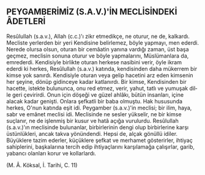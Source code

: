 ## PEYGAMBERİMİZ (S.A.V.)'İN MECLİSİNDEKİ ÂDETLERİ

Resûlullah (s.a.v.), Allah (c.c.)'ı zikr etme­dikçe, ne oturur, ne de, kalkardı. Mecliste yer­lerden bir yeri Kendisine belirlemez, böyle yap­mayı, men ederdi. Nerede olursa olsun, otu­ran bir cemâatin yanına vardığı zaman, üst ba­şa geçmez, meclisin sonuna oturur ve böyle yapmalarını, Müslümanlara da, emrederdi. Kendisiyle birlikte oturan herkese nasibini ve­rir, öyle ikram ederdi ki herkes, Resûlullah (s.a.v.) katında, kendisinden daha mükerrem bir kimse yok sanırdı. Kendisiyle oturan veya gelip hacetini arz eden kimsenin her şeyine, dö­nüp gidinceye kadar katlanırdı. Bir kimse, Kendisinden bir hacette, istekte bulununca, onu red etmez, verir, yahut, tatlı ve yumuşak dil­le geri çevirirdi. Onun için döşeği ve güzel ah­lâkı, bütün insanları, içine alacak kadar geniş­ti. Onlara şefkatli bir baba olmuştu. Hak hu­susunda herkes, O'nun katında eşit idi. Pey­gamber (s.a.v.)'in meclisi; bir ilim, haya, sabr ve emânet meclisi idi. Meclisinde ne sesler yük­selir, ne bir kimse suçlanır, ne de işlenmiş bir kusur ve hatâ açığa vurulurdu. Resûlullah (s.a.v.)'ın meclisinde bulunanlar, birbirlerinin dengi olup birbirlerine karşı üstünlükleri, an­cak takva yönündendi. Hepsi de, alçak gönül­lü idiler. Büyüklere tazim ederler, küçüklere şefkat ve merhamet gösterirler, ihtiyaç sahip­lerini, başkalarına tercih edip ihtiyaçlarını kar­şılamağa çalışırlar, garib, yabancı olanları ko­rur ve kollarlardı.

(M. Â. Köksal, İ. Tarihi, C. 11)
